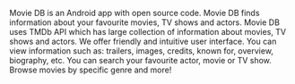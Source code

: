 Movie DB is an Android app with open source code. Movie DB finds information about your favourite movies, TV shows and actors.
Movie DB uses TMDb API which has large collection of information about movies, TV shows and actors. We offer friendly and intuitive user interface. You can view information such as: trailers, images, credits, known for, overview, biography, etc. You can search your favourite actor, movie or TV show. Browse movies by specific genre and more!
